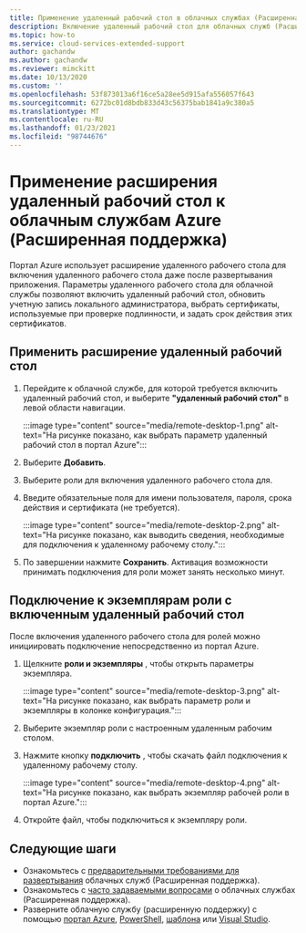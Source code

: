 ```yaml
---
title: Применение удаленный рабочий стол в облачных службах (Расширенная поддержка)
description: Включение удаленный рабочий стол для облачных служб (Расширенная поддержка)
ms.topic: how-to
ms.service: cloud-services-extended-support
author: gachandw
ms.author: gachandw
ms.reviewer: mimckitt
ms.date: 10/13/2020
ms.custom: ''
ms.openlocfilehash: 53f873013a6f16ce5a28ee5d915afa556057f643
ms.sourcegitcommit: 6272bc01d8bdb833d43c56375bab1841a9c380a5
ms.translationtype: MT
ms.contentlocale: ru-RU
ms.lasthandoff: 01/23/2021
ms.locfileid: "98744676"
---
```

# <a name="apply-the-remote-desktop-extension-to-azure-cloud-services-extended-support"></a>Применение расширения удаленный рабочий стол к облачным службам Azure (Расширенная поддержка)

Портал Azure использует расширение удаленного рабочего стола для включения удаленного рабочего стола даже после развертывания приложения. Параметры удаленного рабочего стола для облачной службы позволяют включить удаленный рабочий стол, обновить учетную запись локального администратора, выбрать сертификаты, используемые при проверке подлинности, и задать срок действия этих сертификатов. 

## <a name="apply-remote-desktop--extension"></a>Применить расширение удаленный рабочий стол
1. Перейдите к облачной службе, для которой требуется включить удаленный рабочий стол, и выберите **"удаленный рабочий стол"** в левой области навигации.

    :::image type="content" source="media/remote-desktop-1.png" alt-text="На рисунке показано, как выбрать параметр удаленный рабочий стол в портал Azure":::

2. Выберите **Добавить**.
3. Выберите роли для включения удаленного рабочего стола для.
4. Введите обязательные поля для имени пользователя, пароля, срока действия и сертификата (не требуется).

    :::image type="content" source="media/remote-desktop-2.png" alt-text="На рисунке показано, как выводить сведения, необходимые для подключения к удаленному рабочему столу.":::

5. По завершении нажмите **Сохранить**. Активация возможности принимать подключения для роли может занять несколько минут.

## <a name="connect-to-role-instances-with-remote-desktop-enabled"></a>Подключение к экземплярам роли с включенным удаленный рабочий стол
После включения удаленного рабочего стола для ролей можно инициировать подключение непосредственно из портал Azure.

1. Щелкните **роли и экземпляры** , чтобы открыть параметры экземпляра.

    :::image type="content" source="media/remote-desktop-3.png" alt-text="На рисунке показано, как выбрать параметр роли и экземпляры в колонке конфигурация.":::

2. Выберите экземпляр роли с настроенным удаленным рабочим столом.
3. Нажмите кнопку **подключить** , чтобы скачать файл подключения к удаленному рабочему столу.

    :::image type="content" source="media/remote-desktop-4.png" alt-text="На рисунке показано, как выбрать экземпляр рабочей роли в портал Azure.":::
    
4. Откройте файл, чтобы подключиться к экземпляру роли.


## <a name="next-steps"></a>Следующие шаги 
- Ознакомьтесь с [предварительными требованиями для развертывания](deploy-prerequisite.md) облачных служб (Расширенная поддержка).
- Ознакомьтесь с [часто задаваемыми вопросами](faq.md) о облачных службах (Расширенная поддержка).
- Разверните облачную службу (расширенную поддержку) с помощью [портал Azure](deploy-portal.md), [PowerShell](deploy-powershell.md), [шаблона](deploy-template.md) или [Visual Studio](deploy-visual-studio.md).